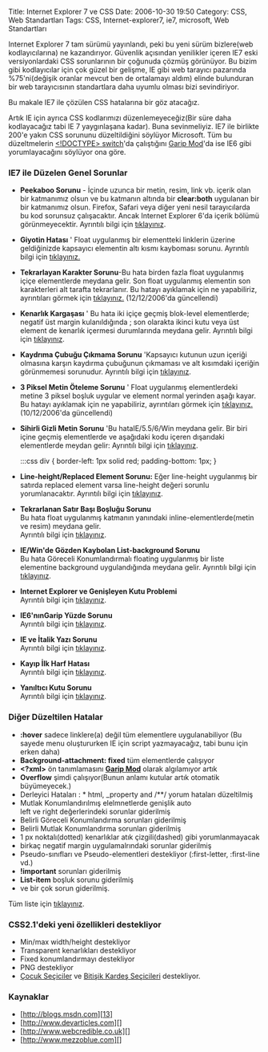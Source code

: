 Title: Internet Explorer 7 ve CSS
Date: 2006-10-30 19:50
Category: CSS, Web Standartları
Tags: CSS, Internet-explorer7, ie7, microsoft, Web Standartları

Internet Explorer 7 tam sürümü yayınlandı, peki bu yeni sürüm
bizlere(web kodlayıcılarına) ne kazandırıyor. Güvenlik açısından
yenilikler içeren IE7 eski versiyonlardaki CSS sorunlarının bir çoğunuda
çözmüş görünüyor. Bu bizim gibi kodlayıcılar için çok güzel bir gelişme,
IE gibi web tarayıcı pazarında %75'ni(değişik oranlar mevcut ben de
ortalamayı aldım) elinde bulunduran bir web tarayıcısının standartlara
daha uyumlu olması bizi sevindiriyor. <!--more-->

Bu makale IE7 ile çözülen CSS hatalarına bir göz atacağız.

Artık IE için ayrıca CSS kodlarımızı düzenlemeyeceğiz(Bir süre daha
kodlayacağız tabi IE 7 yaygınlaşana kadar). Buna sevinmeliyiz. IE7 ile
birlikte 200'e yakın CSS sorununu düzeltildiğini söylüyor Microsoft. Tüm
bu düzeltmelerin [<!DOCTYPE> switch][]'da çalıştığını [Garip
Mod][<!DOCTYPE> switch]'da ise IE6 gibi yorumlayacağını söylüyor ona
göre.

### IE7 ile Düzelen Genel Sorunlar

-   **Peekaboo Sorunu** - İçinde uzunca bir metin, resim, link vb.
    içerik olan bir katmanımız olsun ve bu katmanın altında bir
    **clear:both** uygulanan bir bir katmanımız olsun. Firefox, Safari
    veya diğer yeni nesil tarayıcılarda bu kod sorunsuz çalışacaktır.
    Ancak Internet Explorer 6'da içerik bölümü görünmeyecektir.
    Ayrıntılı bilgi için [tıklayınız][].   
      
-   **Giyotin Hatası** ' Float uygulanmış bir elementteki linklerin
    üzerine geldiğinizde kapsayıcı elementin altı kısmı kayboması
    sorunu. Ayrıntılı bilgi için [tıklayınız.][]   
      
-   **Tekrarlayan Karakter Sorunu**-Bu hata birden fazla float
    uygulanmış içiçe elementlerde meydana gelir. Son float uygulanmış
    elementin son karakterleri alt tarafta tekrarlanır. Bu hatayı
    ayıklamak için ne yapabiliriz, ayrıntıları görmek için
    [tıklayınız.][1] (12/12/2006'da güncellendi)   
      
-   **Kenarlık Kargaşası** ' Bu hata iki içiçe geçmiş blok-level
    elementlerde; negatif üst margin kulanıldığında ; son olarakta
    ikinci kutu veya üst element de kenarlık içermesi durumlarında
    meydana gelir. Ayrıntılı bilgi için [tıklayınız][2].   
      
-   **Kaydrıma Çubuğu Çıkmama Sorunu** 'Kapsayıcı kutunun uzun içeriği
    olmasına karşın kaydırma çubuğunun çıkmaması ve alt kısımdaki
    içeriğin görünmemesi sorunudur. Ayrıntılı bilgi için
    [tıklayınız][3].   
      
-   **3 Piksel Metin Öteleme Sorunu** ' Float uygulanmış elementlerdeki
    metine 3 piksel boşluk uygular ve element normal yerinden aşağı
    kayar. Bu hatayı ayıklamak için ne yapabiliriz, ayrıntıları görmek
    için [tıklayınız.][4] (10/12/2006'da güncellendi)   
      
-   **Sihirli Gizli Metin Sorunu** 'Bu hataIE/5.5/6/Win meydana gelir.
    Bir biri içine geçmiş elementlerde ve aşağıdaki kodu içeren
    dışarıdaki elementlerde meydan gelir: Ayrıntılı bilgi için
    [tıklayınız][5].  
      
      

	:::css
	 div { border-left: 1px solid red;
padding-bottom: 1px; } 

-   **Line-height/Replaced Element Sorunu:** Eğer line-height uygulanmış
    bir satırda replaced element varsa line-height değeri sorunlu
    yorumlanacaktır. Ayrıntılı bilgi için [tıklayınız][6].  
      
-   **Tekrarlanan Satır Başı Boşluğu Sorunu**  
    Bu hata float uygulanmış katmanın yanındaki
    inline-elementlerde(metin ve resim) meydana gelir.  
    Ayrıntılı bilgi için [tıklayınız][7].   
      
-   **IE/Win'de Gözden Kaybolan List-background Sorunu**   
    Bu hata Göreceli Konumlandırmalı floating uygulanmış bir liste
    elementine background uygulandığında meydana gelir. Ayrıntılı bilgi
    için [tıklayınız][8].   
      
-   **Internet Explorer ve Genişleyen Kutu Problemi**  
    Ayrıntılı bilgi için [tıklayınız][9].   
      
-   **IE6'nınGarip Yüzde Sorunu**  
    Ayrıntılı bilgi için [tıklayınız][10].   
      
-   **IE ve İtalik Yazı Sorunu**  
    Ayrıntılı bilgi için [tıklayınız][8].   
      
-   **Kayıp İlk Harf Hatası**  
    Ayrıntılı bilgi için [tıklayınız][11].   
      
-   **Yanıltıcı Kutu Sorunu**  
    Ayrıntılı bilgi için [tıklayınız][12].

### Diğer Düzeltilen Hatalar

-   **:hover** sadece linklere(a) değil tüm elementlere uygulanabiliyor
    (Bu sayede menu oluştururken IE için script yazmayacağız, tabi bunu
    için erken daha)
-   **Background-attachment: fixed** tüm elementlerde çalışıyor
-   **<?xml>** ön tanımlamasını **[Garip Mod][<!DOCTYPE> switch]**
    olarak algılamıyor artık
-   **Overflow** şimdi çalışıyor(Bunun anlamı kutular artık otomatik
    büyümeyecek.)
-   Derleyici Hataları : * html, _property and /**/ yorum hataları
    düzeltilmiş
-   Mutlak Konumlandırılmış elelmnetlerde genişlik auto   
    left ve right değerlerindeki sorunlar giderilmiş
-   Belirli Göreceli Konumlandırma sorunları giderilmiş
-   Belirli Mutlak Konumlandırma sorunları giderilmiş
-   1 px noktalı(dotted) kenarlıklar atık çizgili(dashed) gibi
    yorumlanmayacak
-   birkaç negatif margin uygulamalrındaki sorunlar giderilmiş
-   Pseudo-sınıfları ve Pseudo-elementleri destekliyor (:first-letter,
    :first-line vd.)
-   **!important** sorunları giderilmiş
-   **List-item** boşluk sorunu giderilmiş
-   ve bir çok sorun giderilmiş.

Tüm liste için [tıklayınız][13].

### CSS2.1'deki yeni özellikleri destekliyor

-   Min/max width/height destekliyor
-   Transparent kenarlıkları destekliyor
-   Fixed konumlandırmayı destekliyor
-   PNG destekliyor
-   [Çocuk Seçiciler][] ve [Bitişik Kardeş Seçicileri][Çocuk Seçiciler]
    destekliyor.

### Kaynaklar

-   [http://blogs.msdn.com][13]
-   [http://www.devarticles.com][]
-   [http://www.webcredible.co.uk][]
-   [http://www.mezzoblue.com][]

</p>

  [<!DOCTYPE> switch]: http://www.fatihhayrioglu.com/?p=164
  [tıklayınız]: http://www.positioniseverything.net/explorer/peekaboo.html
  [tıklayınız.]: http://www.positioniseverything.net/explorer/guillotine.html
  [1]: http://www.fatihhayrioglu.com/?p=232
  [2]: http://www.positioniseverything.net/explorer/border-chaos.html
  [3]: http://www.positioniseverything.net/explorer/unscrollable.html
  [4]: http://www.fatihhayrioglu.com/?p=231
  [5]: http://www.positioniseverything.net/explorer/creep.html
  [6]: http://www.positioniseverything.net/explorer/lineheightbug.html
  [7]: http://www.positioniseverything.net/explorer/floatIndent.html
  [8]: http://www.positioniseverything.net/explorer/ie-listbug.html
  [9]: http://www.positioniseverything.net/explorer/expandingboxbug.html
  [10]: http://www.positioniseverything.net/explorer/percentages.html
  [11]: http://www.positioniseverything.net/explorer/firstletter.html
  [12]: http://www.positioniseverything.net/explorer/inlinelist.html
  [13]: http://blogs.msdn.com/ie/archive/2006/08/22/712830.aspx
  [Çocuk Seçiciler]: http://www.fatihhayrioglu.com/?p=62
  [http://www.devarticles.com]: http://www.devarticles.com/c/a/Web-Style-Sheets/CSS-Standards-Compliance-in-Internet-Explorer-7/
  [http://www.webcredible.co.uk]: http://www.webcredible.co.uk/user-friendly-resources/css/internet-explorer-7.shtml
  [http://www.mezzoblue.com]: http://www.mezzoblue.com/archives/2005/07/28/ie7_css_upda/
